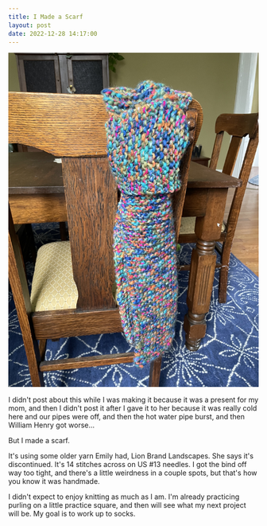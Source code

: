 ```yaml
---
title: I Made a Scarf
layout: post
date: 2022-12-28 14:17:00
---
```


<img src="/assets/2022/moms-scarf.jpg">

I didn't post about this while I was making it because it was a present for
my mom, and then I didn't post it after I gave it to her because it was really
cold here and our pipes were off, and then the hot water pipe burst, and then
William Henry got worse...

But I made a scarf.

It's using some older yarn Emily had, Lion Brand Landscapes. She says it's
discontinued. It's 14 stitches across on US #13 needles. I got the bind off way
too tight, and there's a little weirdness in a couple spots, but that's how you
know it was handmade.

I didn't expect to enjoy knitting as much as I am. I'm already practicing
purling on a little practice square, and then will see what my next project
will be. My goal is to work up to socks.
